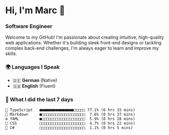 # Hi, I'm Marc 👋 
### Software Engineer

Welcome to my GitHub! I'm passionate about creating intuitive, high-quality web applications. Whether it's building sleek front-end designs or tackling complex back-end challenges, I'm always eager to learn and improve my skills.  

### 🌍 Languages I Speak  
- 🇩🇪 **German** (Native)  
- 🇬🇧 **English** (Fluent)

### 🤯 What I did the last 7 days

```
🔷 TypeScript   ■■■■■■■■■■■■■■■□□□□□ 77.1% (6 hrs 15 mins)
📝 Markdown     ■□□□□□□□□□□□□□□□□□□□  7.6% (0 hrs 37 mins)
⚙️ YAML         ■□□□□□□□□□□□□□□□□□□□  5.9% (0 hrs 28 mins)
🎨 CSS          □□□□□□□□□□□□□□□□□□□□  4.7% (0 hrs 22 mins)
🔷 C#           □□□□□□□□□□□□□□□□□□□□  1.1% (0 hrs 5 mins)
```
